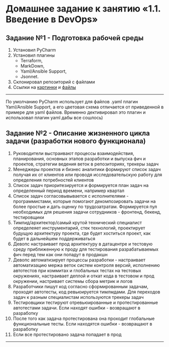 # Домашнее задание к занятию «1.1. Введение в DevOps»

## Задание №1 - Подготовка рабочей среды
1. Установил PyCharm 
2. Установил плагины
   - Terraform,
   - MarkDown,
   - Yaml/Ansible Support,
   - Jsonnet.
3. Склонировал репозиторий с файлами
4. Ссылки на [картинки](img) и [файлы]( )
---
По умолчанию PyCharm использует для файлов .yaml плагин Yaml/Ansible Support, 
а его цветовая схема отличается от приведенной в примере для yaml файлов. 
Временно дективировал это плагин и использовал плагин yaml дабы все сошлось)

## Задание №2 - Описание жизненного цикла задачи (разработки нового функционала)

1. Руководители выстраивают процессы взаимодействия, планирования, 
   основных этапов разработки и выпуска фич и проектов, стратегии ведения веток в репозиториях, трекеры задач
2. Менеджеры проектов и бизнес аналитики формируют список задач получая
их от клиентов или проводя исследовательскую работу для определения 
потребностей клиентов
3. Список задач приоритезируется и формируется план задач на определенный период времени, например квартал
4. Список задач согласовывывается с исполнителями - программистами, которые помогают декомпозировать задачи на более 
   простые и дать оценку по трудозатратам. Формируется пул необходимых для решения задачи сотрудников - фронтенд, бекенд, тестировщики 
5. Тимлид/архитектор/самый крутой технический специалист определеяет инструментарий, стек технологий, проектирует будущую архитектуру проекта, где будет хоститься проект, как будет в дальнейшем поддерживаться
6. Девопс настраивает прод архитектуру в датацентре и тестовую среду приближенную к проду для тестирования разрабатываемых фич перед тем как они попадут в продакшн
7. Девопс автоматизирует процессы разработки - настраивает автоматизацию мержа веток систем контроля версий, исполнению автотестов при коммитах и глобальных тестах на тестовых окружениях, 
   настраивает деплой и откат кода в тестовом и прод окружении, настривает системы сбора метрик и логов
8. Разработчики пишут код согласно сформированным задачам, проходят автотесты, код ревьюируется тимлмдами. Для переходов задач к разным специалистам используются трекеры задач
9. Тестировщики тестируют отревьюированные и протестированные автотестами задачи. Если находят ошибки - возвращают в разработку
10. После того как задача протестирована она проходит глобальные функциональные тесты. Если находятся ошибки - возвращают в разработку
11. Если все протестировано задача попадает в прод

---
